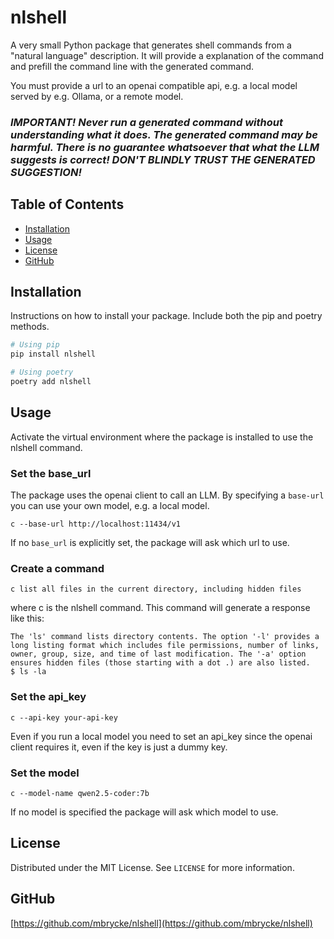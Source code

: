 # nlshell 

A very small Python package that generates shell commands from a "natural language" description.
It will provide a explanation of the command and prefill the command line with the generated command.

You must provide a url to an openai compatible api, e.g. a local model served by e.g. Ollama, or a remote model.

### _IMPORTANT! Never run a generated command without understanding what it does. The generated command may be harmful. There is no guarantee whatsoever that what the LLM suggests is correct! DON'T BLINDLY TRUST THE GENERATED SUGGESTION!_

## Table of Contents

- [Installation](#installation)
- [Usage](#usage)
- [License](#license)
- [GitHub](#github)

## Installation

Instructions on how to install your package. Include both the pip and poetry methods.

```bash
# Using pip
pip install nlshell

# Using poetry
poetry add nlshell

```

## Usage

Activate the virtual environment where the package is installed to use the nlshell command.


### Set the base_url
The package uses the openai client to call an LLM. By specifying a `base-url` you can use your own model, e.g. a local model.
```shell
c --base-url http://localhost:11434/v1
```
If no `base_url` is explicitly set, the package will ask which url to use.


### Create a command
```shell
c list all files in the current directory, including hidden files
```
where c is the nlshell command.
This command will generate a response like this:
```text
The 'ls' command lists directory contents. The option '-l' provides a long listing format which includes file permissions, number of links, owner, group, size, and time of last modification. The '-a' option ensures hidden files (those starting with a dot .) are also listed.
$ ls -la
```


### Set the api_key
```shell
c --api-key your-api-key
```
Even if you run a local model you need to set an api_key since the openai client requires it, even if the key is just a dummy key.

### Set the model

```shell
c --model-name qwen2.5-coder:7b
```
If no model is specified the package will ask which model to use.



## License
Distributed under the MIT License. See `LICENSE` for more information.      

## GitHub
[https://github.com/mbrycke/nlshell](https://github.com/mbrycke/nlshell)
